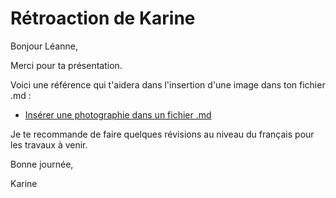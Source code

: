 # Rétroaction de Karine

Bonjour Léanne,

Merci pour ta présentation. 

Voici une référence qui t'aidera dans l'insertion d'une image dans ton fichier .md :
 - [Insérer une photographie dans un fichier .md](https://github.com/KarineLEcuyer/H22_TIM_portfolio_consignes/blob/main/information_complementaire/inserer_photo.md)

Je te recommande de faire quelques révisions au niveau du français pour les travaux à venir.

Bonne journée,

Karine
